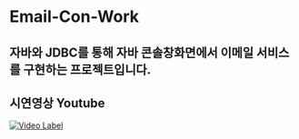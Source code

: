# Email-Con-Work
## 자바와 JDBC를 통해 자바 콘솔창화면에서 이메일 서비스를 구현하는 프로젝트입니다.



## 시연영상 Youtube
[![Video Label](http://img.youtube.com/vi/ywuh7XYNA3c/0.jpg)](https://youtu.be/ywuh7XYNA3c)
